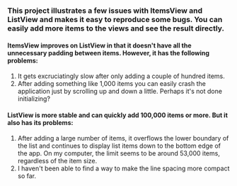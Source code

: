 ### This project illustrates a few issues with ItemsView and ListView and makes it easy to reproduce some bugs. You can easily add more items to the views and see the result directly.

#### ItemsView improves on ListView in that it doesn't have all the unnecessary padding between items. However, it has the following problems:

1) It gets excruciatingly slow after only adding a couple of hundred items.
2) After adding something like 1,000 items you can easily crash the application just by scrolling up and down a little. Perhaps it's not done initializing?

#### ListView is more stable and can quickly add 100,000 items or more. But it also has its problems:

1) After adding a large number of items, it overflows the lower boundary of the list and continues to display list items down to the bottom edge of the app. On my computer, the limit seems to be around 53,000 items, regardless of the item size.
2) I haven't been able to find a way to make the line spacing more compact so far.

